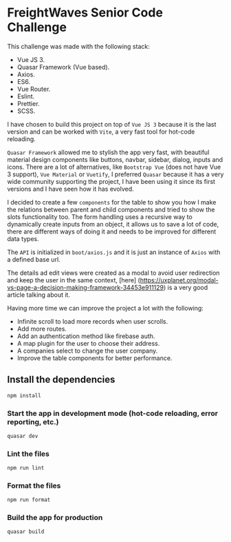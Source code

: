 # FreightWaves Senior Code Challenge

This challenge was made with the following stack:

-   Vue JS 3.
-   Quasar Framework (Vue based).
-   Axios.
-   ES6.
-   Vue Router.
-   Eslint.
-   Prettier.
-   SCSS.

I have chosen to build this project on top of `Vue JS 3` because it is the last version and can be worked with `Vite`, a very fast tool for hot-code reloading.

`Quasar Framework` allowed me to stylish the app very fast, with beautiful material design components like buttons, navbar, sidebar, dialog, inputs and icons. There are a lot of alternatives, like `Bootstrap Vue` (does not have Vue 3 support), `Vue Material` or `Vuetify`, I preferred `Quasar` because it has a very wide community supporting the project, I have been using it since its first versions and I have seen how it has evolved.

I decided to create a few `components` for the table to show you how I make the relations between parent and child components and tried to show the slots functionality too.
The form handling uses a recursive way to dynamically create inputs from an object, it allows us to save a lot of code, there are different ways of doing it and needs to be improved for different data types.

The `API` is initialized in `boot/axios.js` and it is just an instance of `Axios` with a defined base url.

The details ad edit views were created as a modal to avoid user redirection and keep the user in the same context, [here] (https://uxplanet.org/modal-vs-page-a-decision-making-framework-34453e911129) is a very good article talking about it.

Having more time we can improve the project a lot with the following:

-   Infinite scroll to load more records when user scrolls.
-   Add more routes.
-   Add an authentication method like firebase auth.
-   A map plugin for the user to choose their address.
-   A companies select to change the user company.
-   Improve the table components for better performance.

## Install the dependencies

```bash
npm install
```

### Start the app in development mode (hot-code reloading, error reporting, etc.)

```bash
quasar dev
```

### Lint the files

```bash
npm run lint
```

### Format the files

```bash
npm run format
```

### Build the app for production

```bash
quasar build
```
